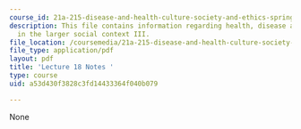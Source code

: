 ```yaml
---
course_id: 21a-215-disease-and-health-culture-society-and-ethics-spring-2012
description: This file contains information regarding health, disease and healing
  in the larger social context III.
file_location: /coursemedia/21a-215-disease-and-health-culture-society-and-ethics-spring-2012/a53d430f3828c3fd14433364f040b079_MIT21A_215S12_lecture_18.pdf
file_type: application/pdf
layout: pdf
title: 'Lecture 18 Notes '
type: course
uid: a53d430f3828c3fd14433364f040b079

---
```

None
